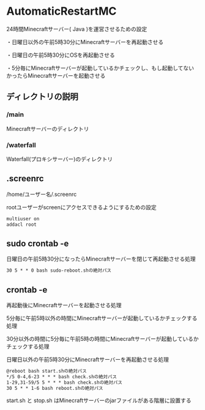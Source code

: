 # AutomaticRestartMC

24時間Minecraftサーバー( Java )を運営させるための設定

・日曜日以外の午前5時30分にMinecraftサーバーを再起動させる

・日曜日の午前5時30分にOSを再起動させる

・5分毎にMinecraftサーバーが起動しているかチェックし、もし起動してないかったらMinecraftサーバーを起動させる

## ディレクトリの説明

### /main
Minecraftサーバーのディレクトリ

### /waterfall
Waterfall(プロキシサーバー)のディレクトリ

## .screenrc

/home/ユーザー名/.screenrc

rootユーザーがscreenにアクセスできるようにするための設定

```txt
multiuser on
addacl root
```

## sudo crontab -e

日曜日の午前5時30分になったらMinecraftサーバーを閉じて再起動させる処理

```txt
30 5 * * 0 bash sudo-reboot.shの絶対パス
```

## crontab -e

再起動後にMinecraftサーバーを起動させる処理

5分毎に午前5時以外の時間にMinecraftサーバーが起動しているかチェックする処理

30分以外の時間に5分毎に午前5時の時間にMinecraftサーバーが起動しているかチェックする処理

日曜日以外の午前5時30分にMinecraftサーバーを再起動させる処理

```txt
@reboot bash start.shの絶対パス
*/5 0-4,6-23 * * * bash check.shの絶対パス
1-29,31-59/5 5 * * * bash check.shの絶対パス
30 5 * * 1-6 bash reboot.shの絶対パス
```

start.sh と stop.sh はMinecraftサーバーのjarファイルがある階層に設置する
